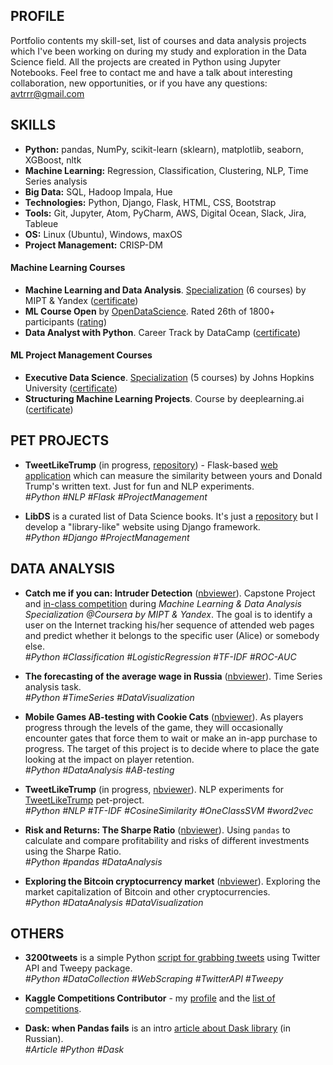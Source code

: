 ## PROFILE

Portfolio contents my skill-set, list of courses and data analysis projects which I've been working on during my study and exploration in the Data Science field. All the projects are created in Python using Jupyter Notebooks. Feel free to contact me and have a talk about interesting collaboration, new opportunities, or if you have any questions: [avtrrr@gmail.com](mailto:avtrrr@gmail.com)

## SKILLS

* **Python:** pandas, NumPy, scikit-learn (sklearn), matplotlib, seaborn, XGBoost, nltk
* **Machine Learning:** Regression, Classification, Clustering, NLP, Time Series analysis
* **Big Data:** SQL, Hadoop Impala, Hue
* **Technologies:** Python, Django, Flask, HTML,	CSS,	Bootstrap
* **Tools:** Git, Jupyter, Atom, PyCharm, AWS, Digital Ocean, Slack, Jira, Tableue
* **OS:** Linux (Ubuntu), Windows, maxOS
* **Project Management:** CRISP-DM

#### Machine Learning Courses
* **Machine Learning and Data Analysis**. [Specialization](https://www.coursera.org/specializations/machine-learning-data-analysis) (6 courses) by MIPT & Yandex ([certificate](https://www.coursera.org/account/accomplishments/specialization/certificate/BD4HQNMRL4AM))
* **ML Course Open** by [OpenDataScience](http://www.ods.ai). Rated 26th of 1800+ participants ([rating](https://github.com/Yorko/mlcourse_open/wiki/Session-3-final-rating-(in-Russian)))
* **Data Analyst with Python**. Career Track by DataCamp ([certificate](https://www.datacamp.com/statement-of-accomplishment/track/20e14e04a89b3688e16381525dc14a557b14f3a2))

#### ML Project Management Courses
* **Executive Data Science**. [Specialization](https://www.coursera.org/specializations/executive-data-science) (5 courses) by Johns Hopkins University ([certificate](https://www.coursera.org/account/accomplishments/specialization/certificate/GVBSM9PWRLJ6))
* **Structuring Machine Learning Projects**. Course by deeplearning.ai ([certificate](https://www.coursera.org/account/accomplishments/certificate/DA9B4MFS93C8))

## PET PROJECTS
* **TweetLikeTrump** (in progress, [repository](https://github.com/atrof/TweetLikeTrump)) - Flask-based [web application](https://tweetliketrump.herokuapp.com/) which can measure the similarity between yours and Donald Trump's written text. Just for fun and NLP experiments.<br>
_#Python #NLP #Flask #ProjectManagement_

* **LibDS** is a curated list of Data Science books. It's just a [repository](https://github.com/atrof/LibDS) but I develop a "library-like" website using Django framework.<br>
_#Python #Django #ProjectManagement_

## DATA ANALYSIS

* **Catch me if you can: Intruder Detection** ([nbviewer](http://nbviewer.jupyter.org/github/atrof/atrof.github.io/blob/master/Notebooks/Catch%20Me%20If%20You%20Can/AVT_Catch%20Me%20If%20You%20Can.ipynb)). Capstone Project and [in-class competition](https://www.kaggle.com/c/catch-me-if-you-can-intruder-detection-through-webpage-session-tracking2) during _Machine Learning & Data Analysis Specialization @Coursera by MIPT & Yandex_. The goal is to identify a user on the Internet tracking his/her sequence of attended web pages and predict whether it belongs to the specific user (Alice) or somebody else.<br>
_#Python #Classification #LogisticRegression #TF-IDF #ROC-AUC_

* **The forecasting of the average wage in Russia** ([nbviewer](http://nbviewer.jupyter.org/github/atrof/atrof.github.io/blob/master/Notebooks/Wage_forecasting.ipynb)). Time Series analysis task.<br>
_#Python #TimeSeries #DataVisualization_

* **Mobile Games AB-testing with Cookie Cats** ([nbviewer](http://nbviewer.jupyter.org/github/atrof/atrof.github.io/blob/master/Notebooks/AB-testing%20from%20the%20Cookie%20Cats.ipynb)). As players progress through the levels of the game, they will occasionally encounter gates that force them to wait or make an in-app purchase to progress. The target of this project is to decide where to place the gate looking at the impact on player retention.<br>
_#Python #DataAnalysis #AB-testing_

* **TweetLikeTrump** (in progress, [nbviewer](http://nbviewer.jupyter.org/github/atrof/atrof.github.io/blob/master/Notebooks/TweetLikeTrump.ipynb)). NLP experiments for [TweetLikeTrump](#) pet-project.<br>
_#Python #NLP #TF-IDF #CosineSimilarity #OneClassSVM #word2vec_

* **Risk and Returns: The Sharpe Ratio** ([nbviewer](http://nbviewer.jupyter.org/github/atrof/atrof.github.io/blob/master/Notebooks/Risk%20%26%20Returns%20with%20the%20Sharpe%20Ratio.ipynb)). Using `pandas` to calculate and compare profitability and risks of different investments using the Sharpe Ratio.<br>
_#Python #pandas #DataAnalysis_

* **Exploring the Bitcoin cryptocurrency market** ([nbviewer](http://nbviewer.jupyter.org/github/atrof/atrof.github.io/blob/master/Notebooks/Exploring%20The%20Bitcoin%20Cryptocurrency%20Market.ipynb)). Exploring the market capitalization of Bitcoin and other cryptocurrencies.<br>
_#Python #DataAnalysis #DataVisualization_


## OTHERS

* **3200tweets** is a simple Python [script for grabbing tweets](https://github.com/atrof/3200tweets) using Twitter API and Tweepy package.<br>
_#Python #DataCollection #WebScraping #TwitterAPI #Tweepy_

* **Kaggle Competitions Contributor** - my [profile](https://www.kaggle.com/avtrrr) and the [list of competitions](https://www.kaggle.com/avtrrr/competitions).

* **Dask: when Pandas fails** is an intro [article about Dask library](http://nbviewer.jupyter.org/github/atrof/mlcourse_open/blob/master/jupyter_russian/tutorials/dask_dataframe_avt.ipynb) (in Russian).<br>
_#Article #Python #Dask_
